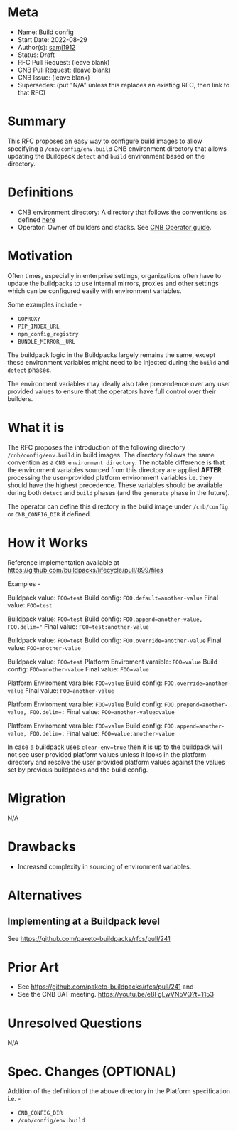 # Meta
[meta]: #meta
- Name: Build config
- Start Date: 2022-08-29
- Author(s): [samj1912](https://github.com/samj1912)
- Status: Draft <!-- Acceptable values: Draft, Approved, On Hold, Superseded -->
- RFC Pull Request: (leave blank)
- CNB Pull Request: (leave blank)
- CNB Issue: (leave blank)
- Supersedes: (put "N/A" unless this replaces an existing RFC, then link to that RFC)

# Summary
[summary]: #summary

This RFC proposes an easy way to configure build images to allow specifying a `/cnb/config/env.build` CNB environment directory that allows updating the Buildpack `detect` and `build` environment based on the directory.


# Definitions
[definitions]: #definitions

- CNB environment directory: A directory that follows the conventions as defined [here](https://github.com/buildpacks/spec/blob/main/buildpack.md#provided-by-the-buildpacks)
- Operator: Owner of builders and stacks. See [CNB Operator guide](https://buildpacks.io/docs/operator-guide/).


# Motivation
[motivation]: #motivation

Often times, especially in enterprise settings, organizations often have to update the buildpacks to use internal mirrors, proxies and other settings which can be configured easily with environment variables.

Some examples include -
- `GOPROXY`
- `PIP_INDEX_URL`
- `npm_config_registry`
- `BUNDLE_MIRROR__URL`

The buildpack logic in the Buildpacks largely remains the same, except these environment variables might need to be injected during the `build` and `detect` phases.

The environment variables may ideally also take precendence over any user provided values to ensure that the operators have full control over their builders.

# What it is
[what-it-is]: #what-it-is

The RFC proposes the introduction of the following directory `/cnb/config/env.build` in build images. The directory follows the same convention as a `CNB environment directory`. The notable difference is that the environment variables sourced from this directory are applied **AFTER** processing the user-provided platform environment variables i.e. they should have the highest precedence. These variables should be available during both `detect` and `build` phases (and the `generate` phase in the future).


The operator can define this directory in the build image under `/cnb/config` or `CNB_CONFIG_DIR` if defined.

# How it Works
[how-it-works]: #how-it-works

Reference implementation available at https://github.com/buildpacks/lifecycle/pull/899/files

Examples - 

Buildpack value: `FOO=test`
Build config: `FOO.default=another-value`
Final value: `FOO=test`


Buildpack value: `FOO=test`
Build config: `FOO.append=another-value, FOO.delim="`
Final value: `FOO=test:another-value`

Buildpack value: `FOO=test`
Build config: `FOO.override=another-value`
Final value: `FOO=another-value`

Buildpack value: `FOO=test`
Platform Enviroment varaible: `FOO=value`
Build config: `FOO=another-value`
Final value: `FOO=value`

Platform Enviroment varaible: `FOO=value`
Build config: `FOO.override=another-value`
Final value: `FOO=another-value`

Platform Enviroment varaible: `FOO=value`
Build config: `FOO.prepend=another-value, FOO.delim=:`
Final value: `FOO=another-value:value`

Platform Enviroment varaible: `FOO=value`
Build config: `FOO.append=another-value, FOO.delim=:`
Final value: `FOO=value:another-value`

In case a buildpack uses `clear-env=true` then it is up to the buildpack will not see user provided platform values unless it looks in the platform directory and resolve the user provided platform values against the values set by previous buildpacks and the build config.

# Migration
[migration]: #migration

N/A

# Drawbacks
[drawbacks]: #drawbacks

- Increased complexity in sourcing of environment variables.

# Alternatives
[alternatives]: #alternatives


## Implementing at a Buildpack level

See https://github.com/paketo-buildpacks/rfcs/pull/241

# Prior Art
[prior-art]: #prior-art

- See https://github.com/paketo-buildpacks/rfcs/pull/241 and 
- See the CNB BAT meeting. https://youtu.be/e8FgLwVN5VQ?t=1153

# Unresolved Questions
[unresolved-questions]: #unresolved-questions

N/A

# Spec. Changes (OPTIONAL)
[spec-changes]: #spec-changes

Addition of the definition of the above directory in the Platform specification i.e. - 

- `CNB_CONFIG_DIR`
- `/cnb/config/env.build`
